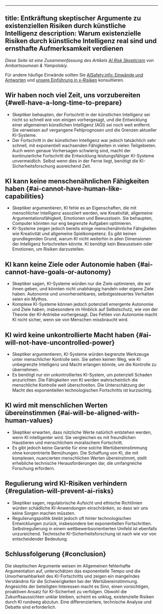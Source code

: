 

---
title: Entkräftung skeptischer Argumente zu existenziellen Risiken durch künstliche Intelligenz
description: Warum existenzielle Risiken durch künstliche Intelligenz real sind und ernsthafte Aufmerksamkeit verdienen
---

_Diese Seite ist eine Zusammenfassung des Artikels [AI Risk Skepticism](https://arxiv.org/ftp/arxiv/papers/2303/2303.03885.pdf) von Ambartsoumean & Yampolskiy._

Für andere häufige Einwände sollten Sie [AISafety.info: Einwände und Antworten](https://aisafety.info/questions/9TDI/Objections-and-responses) und [unsere Einführung in x-Risiken](/xrisk) konsultieren.

## Wir haben noch viel Zeit, uns vorzubereiten {#well-have-a-long-time-to-prepare}

- Skeptiker behaupten, der Fortschritt in der künstlichen Intelligenz sei nicht so schnell wie von einigen vorhergesagt, und die Entwicklung einer allgemeinen künstlichen Intelligenz (AGI) sei noch weit entfernt. Sie verweisen auf vergangene Fehlprognosen und die Grenzen aktueller KI-Systeme.
- Der Fortschritt in der künstlichen Intelligenz war jedoch tatsächlich sehr schnell, mit exponentiell wachsenden Fähigkeiten in vielen Teilgebieten. Auch wenn genaue Vorhersagen schwierig sind, macht der kontinuierliche Fortschritt die Entwicklung leistungsfähiger KI-Systeme unvermeidlich. Selbst wenn dies in der Ferne liegt, benötigt die KI-Sicherheitsforschung ausreichend Zeit.

## KI kann keine menschenähnlichen Fähigkeiten haben {#ai-cannot-have-human-like-capabilities}

- Skeptiker argumentieren, KI fehle es an Eigenschaften, die mit menschlicher Intelligenz assoziiert werden, wie Kreativität, allgemeine Argumentationsfähigkeit, Emotionen und Bewusstsein. Sie behaupten, Computer könnten nur eng begrenzte Aufgaben optimieren.
- KI-Systeme zeigen jedoch bereits einige menschenähnliche Fähigkeiten wie Kreativität und allgemeine Spielkompetenz. Es gibt keinen grundlegenden Grund, warum KI nicht weiterhin in allen Dimensionen der Intelligenz fortschreiten könnte. KI benötigt kein Bewusstsein oder Emotionen, um Risiken darzustellen.

## KI kann keine Ziele oder Autonomie haben {#ai-cannot-have-goals-or-autonomy}

- Skeptiker sagen, KI-Systeme würden nur die Ziele optimieren, die wir ihnen geben, und könnten nicht unabhängig handeln oder eigene Ziele haben. Autonomie und unvorhersehbares, selbstgesteuertes Verhalten seien ein Mythos.
- Komplexe KI-Systeme können jedoch potenziell emergente Autonomie und Ziele haben, insbesondere im Hinblick auf Selbstschutz, wie von der Theorie der KI-Antriebe vorhergesagt. Das Fehlen von Autonomie macht KI nicht sicher, wenn sie von Menschen missbraucht wird.

## KI wird keine unkontrollierte Macht haben {#ai-will-not-have-uncontrolled-power}

- Skeptiker argumentieren, KI-Systeme würden begrenzte Werkzeuge unter menschlicher Kontrolle sein. Sie sehen keinen Weg, wie KI unbegrenzte Intelligenz und Macht erlangen könnte, um die Kontrolle zu übernehmen.
- Es benötigt nur ein unkontrolliertes KI-System, um potenziell Schaden anzurichten. Die Fähigkeiten von KI werden wahrscheinlich die menschliche Kontrolle weit überschreiten. Die Unterschätzung der Macht des exponentiellen technologischen Fortschritts ist kurzsichtig.

## KI wird mit menschlichen Werten übereinstimmen {#ai-will-be-aligned-with-human-values}

- Skeptiker erwarten, dass nützliche Werte natürlich entstehen werden, wenn KI intelligenter wird. Sie vergleichen es mit freundlichen Haustieren und menschlichem moralischem Fortschritt.
- Es gibt jedoch keine Garantie für eine solche Wertübereinstimmung ohne konzentrierte Bemühungen. Die Schaffung von KI, die mit komplexen, nuancierten menschlichen Werten übereinstimmt, stellt erhebliche technische Herausforderungen dar, die umfangreiche Forschung erfordern.

## Regulierung wird KI-Risiken verhindern {#regulation-will-prevent-ai-risks}

- Skeptiker sagen, regulatorische Aufsicht und ethische Richtlinien würden schädliche KI-Anwendungen einschränken, so dass wir uns keine Sorgen machen müssten.
- Regulierungspolitik bleibt jedoch oft hinter technologischen Entwicklungen zurück, insbesondere bei exponentiellen Fortschritten. Selbstregulierung in einem wettbewerbsorientierten Umfeld ist ebenfalls unzureichend. Technische KI-Sicherheitsforschung ist nach wie vor von entscheidender Bedeutung.

## Schlussfolgerung {#conclusion}

Die skeptischen Argumente weisen im Allgemeinen fehlerhafte Argumentation auf, unterschätzen das exponentielle Tempo und die Unvorhersehbarkeit des KI-Fortschritts und zeigen ein mangelndes Verständnis für die Schwierigkeiten bei der Wertübereinstimmung. Angesichts der beteiligten Interessen macht es Sinn, einen vorsichtigen, proaktiven Ansatz für KI-Sicherheit zu verfolgen. Obwohl die Zukunftsaussichten unklar bleiben, scheint es unklug, existenzielle Risiken durch KI rundweg abzutun. Eine differenziertere, technische Analyse und Debatte sind erforderlich.